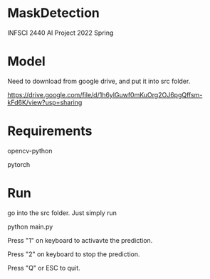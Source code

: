 # MaskDetection
INFSCI 2440 AI Project 2022 Spring

# Model
Need to download from google drive, and put it into src folder.

https://drive.google.com/file/d/1h6ylGuwf0mKuOrg2OJ6pgQffsm-kFd6K/view?usp=sharing

# Requirements
opencv-python

pytorch

# Run
go into the src folder. Just simply run 

python main.py

Press "1" on keyboard to activavte the prediction.

Press "2" on keyboard to stop the prediction.

Press "Q" or ESC to quit.
